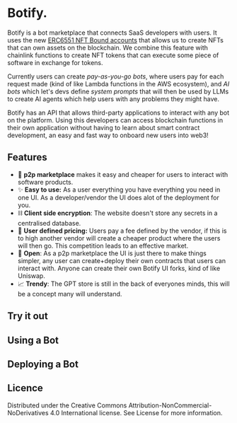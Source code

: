 # Botify.

Botify is a bot marketplace that connects SaaS developers with users. It uses 
the new [ERC6551 NFT Bound accounts](https://eips.ethereum.org/EIPS/eip-6551) that allows us to create NFTs that
can own assets on the blockchain. We combine this 
feature with chainlink functions to create NFT tokens that can execute
some piece of software in exchange for tokens. 

Currently users can create *pay-as-you-go bots*, where users pay for each
request made (kind of like Lambda functions in the AWS ecosystem), 
and *AI bots* which let's devs define *system prompts* that will
then be used by LLMs to create AI agents which help users with any 
problems they might have.

Botify has an API that allows third-party applications to interact with any
bot on the platform. Using this developers can access blockchain functions in their own 
application without having to learn about smart contract development, an easy 
and fast way to onboard new users into web3!

## Features 
* 🛒 **p2p marketplace** makes it easy and cheaper for users to interact with software products.
* ✨ **Easy to use:** As a user everything you have everything you need in one UI. As a developer/vendor the 
UI does alot of the deployment for you.
* ⛓️ **Client side encryption**: The website doesn't store any secrets in a centralised database.
* 💸 **User defined pricing:** Users pay a fee defined by the vendor, if this is to high 
another vendor will create a cheaper product where the users will then go. This 
competition leads to an effective market.
* 📖 **Open**: As a p2p marketplace the UI is just there to make things simpler, any user can
create+deploy their own contracts that users can interact with. Anyone can create their 
own Botify UI forks, kind of like Uniswap.
* 📈 **Trendy**: The GPT store is still in the back of everyones minds, this will 
be a concept many will understand.

## Try it out 

## Using a Bot

## Deploying a Bot

## Licence
Distributed under the Creative Commons Attribution-NonCommercial-NoDerivatives 4.0 International license. See License for more information.

